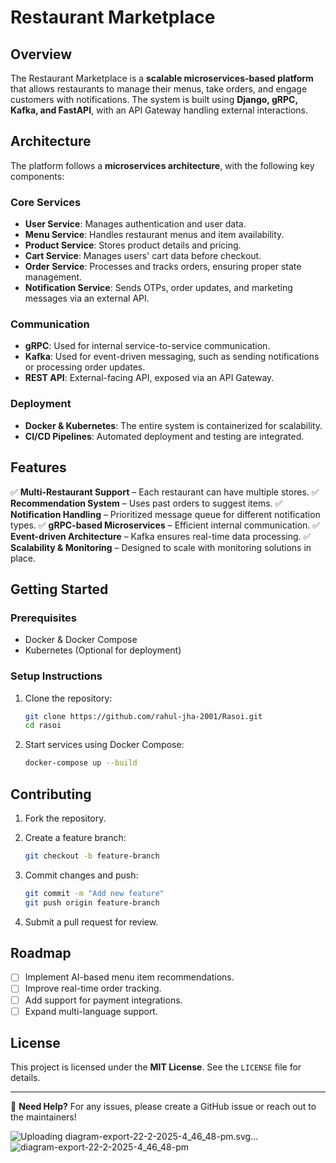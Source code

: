 # Restaurant Marketplace

## Overview
The Restaurant Marketplace is a **scalable microservices-based platform** that allows restaurants to manage their menus, take orders, and engage customers with notifications. The system is built using **Django, gRPC, Kafka, and FastAPI**, with an API Gateway handling external interactions.

## Architecture
The platform follows a **microservices architecture**, with the following key components:

### **Core Services**
- **User Service**: Manages authentication and user data.
- **Menu Service**: Handles restaurant menus and item availability.
- **Product Service**: Stores product details and pricing.
- **Cart Service**: Manages users' cart data before checkout.
- **Order Service**: Processes and tracks orders, ensuring proper state management.
- **Notification Service**: Sends OTPs, order updates, and marketing messages via an external API.

### **Communication**
- **gRPC**: Used for internal service-to-service communication.
- **Kafka**: Used for event-driven messaging, such as sending notifications or processing order updates.
- **REST API**: External-facing API, exposed via an API Gateway.

### **Deployment**
- **Docker & Kubernetes**: The entire system is containerized for scalability.
- **CI/CD Pipelines**: Automated deployment and testing are integrated.

## Features
✅ **Multi-Restaurant Support** – Each restaurant can have multiple stores.
✅ **Recommendation System** – Uses past orders to suggest items.
✅ **Notification Handling** – Prioritized message queue for different notification types.
✅ **gRPC-based Microservices** – Efficient internal communication.
✅ **Event-driven Architecture** – Kafka ensures real-time data processing.
✅ **Scalability & Monitoring** – Designed to scale with monitoring solutions in place.

## Getting Started

### **Prerequisites**
- Docker & Docker Compose
- Kubernetes (Optional for deployment)

### **Setup Instructions**
1. Clone the repository:
   ```bash
   git clone https://github.com/rahul-jha-2001/Rasoi.git
   cd rasoi
   ```
2. Start services using Docker Compose:
   ```bash
   docker-compose up --build
   ```

## Contributing
1. Fork the repository.
2. Create a feature branch:
   ```bash
   git checkout -b feature-branch
   ```

3. Commit changes and push:
   ```bash
   git commit -m "Add new feature"
   git push origin feature-branch
   ```
4. Submit a pull request for review.

## Roadmap
- [ ] Implement AI-based menu item recommendations.
- [ ] Improve real-time order tracking.
- [ ] Add support for payment integrations.
- [ ] Expand multi-language support.

## License
This project is licensed under the **MIT License**. See the `LICENSE` file for details.

---
🙌 **Need Help?**
For any issues, please create a GitHub issue or reach out to the maintainers!

![Uploading diagram-export-22-2-2025-4_46_48-pm.svg…]()
![diagram-export-22-2-2025-4_46_48-pm](https://github.com/user-attachments/assets/b7e8e976-2385-4ee5-8cb9-feb32fa76040)
